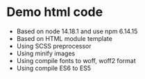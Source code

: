 # Demo html code
- Based on node 14.18.1 and use npm 6.14.15
- Based on HTML module template
- Using SCSS preprocessor
- Using minify images
- Using compile fonts to woff, woff2 format
- Using compile ES6 to ES5
